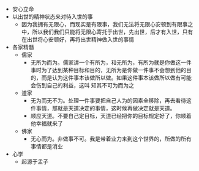 - 安心立命
- 以出世的精神状态来对待入世的事
	- 因为我拥有无限心，而现实是有限事，我们无法将无限心安顿到有限事之中，所以我们我们只能将无限心寄托于出世，先出世，后才有入世，只有在出世将心安顿好，再将出世精神做入世的事情
- 各家精髓
	- 儒家
		- 无所为而为。儒家讲一个有所为，和无所为，有所为就是你做这一件事时为了达到某种目标和目的，无所为是你做一件事不会想到他的目的，而是认为这件事本该做所以做。如果这件事本该做所以做有可能会伤到自己的利益，这叫 知其不可为而为之
	- 道家
		- 无为而无不为。处理一件事要把自己人为的因素全移除，再去看待这件事情，那就是天道决定的事情，这时候再做决定就是天道。
		- 顺应天道。不要自己定目标，天道已经把你的目标规定好了，你顺着他幸福就来了
	- 佛家
		- 无心而为。非做事不可。我是带着业力来到这个世界的，所做的所有事情都是消业
- 心学
	- 起源于孟子